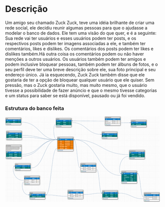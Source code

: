 # Descrição

Um amigo seu chamado Zuck Zuck, teve uma idéia brilhante de criar uma rede social, ele decidiu reunir algumas pessoas para que o ajudasse a modelar o banco de dados. Ele tem uma visão do que quer, e é a seguinte: Sua rede vai ter usuários e esses usuários podem ter posts, e os respectivos posts podem ter imagens associadas a ele, e também ter comentários, likes e dislikes. Os comentários dos posts podem ter likes e dislikes também.Há outra coisa os comentários podem ou não haver menções a outros usuários. Os usuários também podem ter amigos e podem inclusive bloquear pessoas, também podem ter álbuns de fotos, e o seu perfil deve ter uma breve descrição sobre ele, sua foto principal e seu endereço único. Já ia esquecendo, Zuck Zuck também disse que ele gostaria de ter a opção de bloquear qualquer usuário que ele quiser. Sem pressão, mas o Zuck gostaria muito, mas muito mesmo, que o usuário tivesse a possibilidade de fazer anúncio e que o mesmo tivesse categorias e um status para saber se está disponível, pausado ou já foi vendido.

### Estrutura do banco feita
<img src="https://raw.githubusercontent.com/Ranbut/driven-exerciciossql/main/exercicios-rede-social/db-rede-social.png" alt="db"/>
